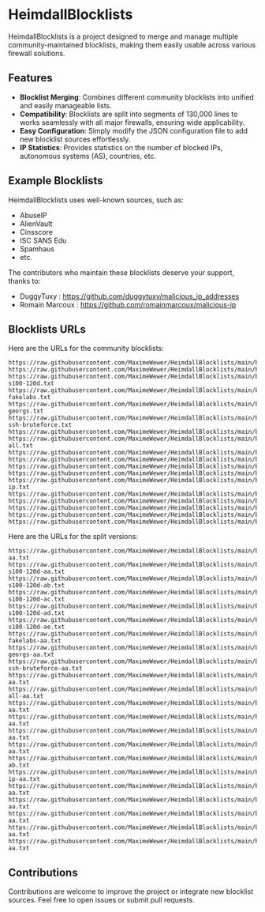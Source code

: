 # HeimdallBlocklists

HeimdallBlocklists is a project designed to merge and manage multiple community-maintained blocklists, making them easily usable across various firewall solutions.

## Features

- **Blocklist Merging**: Combines different community blocklists into unified and easily manageable lists.
- **Compatibility**: Blocklists are split into segments of 130,000 lines to works seamlessly with all major firewalls, ensuring wide applicability.
- **Easy Configuration**: Simply modify the JSON configuration file to add new blocklist sources effortlessly.
- **IP Statistics**: Provides statistics on the number of blocked IPs, autonomous systems (AS), countries, etc.

## Example Blocklists

HeimdallBlocklists uses well-known sources, such as:

- AbuseIP
- AlienVault
- Cinsscore
- ISC SANS Edu
- Spamhaus
- etc.

The contributors who maintain these blocklists deserve your support, thanks to:

- DuggyTuxy : <https://github.com/duggytuxy/malicious_ip_addresses>
- Romain Marcoux : <https://github.com/romainmarcoux/malicious-ip>

## Blocklists URLs

Here are the URLs for the community blocklists:

```text
https://raw.githubusercontent.com/MaximeWewer/HeimdallBlocklists/main/blocklists/all_blocklists_merged.txt
https://raw.githubusercontent.com/MaximeWewer/HeimdallBlocklists/main/blocklists/duggytuxy_agressive_ips_dst_fr_be_blocklist.txt
https://raw.githubusercontent.com/MaximeWewer/HeimdallBlocklists/main/blocklists/romainmarcoux_abuseipdb-s100-120d.txt
https://raw.githubusercontent.com/MaximeWewer/HeimdallBlocklists/main/blocklists/romainmarcoux_alienvault-fakelabs.txt
https://raw.githubusercontent.com/MaximeWewer/HeimdallBlocklists/main/blocklists/romainmarcoux_alienvault-georgs.txt
https://raw.githubusercontent.com/MaximeWewer/HeimdallBlocklists/main/blocklists/romainmarcoux_alienvault-ssh-bruteforce.txt
https://raw.githubusercontent.com/MaximeWewer/HeimdallBlocklists/main/blocklists/romainmarcoux_binarydefense.com.txt
https://raw.githubusercontent.com/MaximeWewer/HeimdallBlocklists/main/blocklists/romainmarcoux_blocklist.de-all.txt
https://raw.githubusercontent.com/MaximeWewer/HeimdallBlocklists/main/blocklists/romainmarcoux_cinsscore.com.txt
https://raw.githubusercontent.com/MaximeWewer/HeimdallBlocklists/main/blocklists/romainmarcoux_emergingthreats.net.txt
https://raw.githubusercontent.com/MaximeWewer/HeimdallBlocklists/main/blocklists/romainmarcoux_greensnow.co.txt
https://raw.githubusercontent.com/MaximeWewer/HeimdallBlocklists/main/blocklists/romainmarcoux_isc.sans.edu.txt
https://raw.githubusercontent.com/MaximeWewer/HeimdallBlocklists/main/blocklists/romainmarcoux_malicious-ip.txt
https://raw.githubusercontent.com/MaximeWewer/HeimdallBlocklists/main/blocklists/romainmarcoux_projecthoneypot.org.txt
https://raw.githubusercontent.com/MaximeWewer/HeimdallBlocklists/main/blocklists/romainmarcoux_sekio.txt
https://raw.githubusercontent.com/MaximeWewer/HeimdallBlocklists/main/blocklists/romainmarcoux_snort.org.txt
https://raw.githubusercontent.com/MaximeWewer/HeimdallBlocklists/main/blocklists/romainmarcoux_stamparm.txt
https://raw.githubusercontent.com/MaximeWewer/HeimdallBlocklists/main/blocklists/spamhaus_drop.txt
```

Here are the URLs for the split versions:

```text
https://raw.githubusercontent.com/MaximeWewer/HeimdallBlocklists/main/blocklists_split/duggytuxy_agressive_ips_dst_fr_be_blocklist-aa.txt
https://raw.githubusercontent.com/MaximeWewer/HeimdallBlocklists/main/blocklists_split/romainmarcoux_abuseipdb-s100-120d-aa.txt
https://raw.githubusercontent.com/MaximeWewer/HeimdallBlocklists/main/blocklists_split/romainmarcoux_abuseipdb-s100-120d-ab.txt
https://raw.githubusercontent.com/MaximeWewer/HeimdallBlocklists/main/blocklists_split/romainmarcoux_abuseipdb-s100-120d-ac.txt
https://raw.githubusercontent.com/MaximeWewer/HeimdallBlocklists/main/blocklists_split/romainmarcoux_abuseipdb-s100-120d-ad.txt
https://raw.githubusercontent.com/MaximeWewer/HeimdallBlocklists/main/blocklists_split/romainmarcoux_abuseipdb-s100-120d-ae.txt
https://raw.githubusercontent.com/MaximeWewer/HeimdallBlocklists/main/blocklists_split/romainmarcoux_alienvault-fakelabs-aa.txt
https://raw.githubusercontent.com/MaximeWewer/HeimdallBlocklists/main/blocklists_split/romainmarcoux_alienvault-georgs-aa.txt
https://raw.githubusercontent.com/MaximeWewer/HeimdallBlocklists/main/blocklists_split/romainmarcoux_alienvault-ssh-bruteforce-aa.txt
https://raw.githubusercontent.com/MaximeWewer/HeimdallBlocklists/main/blocklists_split/romainmarcoux_binarydefense.com-aa.txt
https://raw.githubusercontent.com/MaximeWewer/HeimdallBlocklists/main/blocklists_split/romainmarcoux_blocklist.de-all-aa.txt
https://raw.githubusercontent.com/MaximeWewer/HeimdallBlocklists/main/blocklists_split/romainmarcoux_cinsscore.com-aa.txt
https://raw.githubusercontent.com/MaximeWewer/HeimdallBlocklists/main/blocklists_split/romainmarcoux_emergingthreats.net-aa.txt
https://raw.githubusercontent.com/MaximeWewer/HeimdallBlocklists/main/blocklists_split/romainmarcoux_greensnow.co-aa.txt
https://raw.githubusercontent.com/MaximeWewer/HeimdallBlocklists/main/blocklists_split/romainmarcoux_isc.sans.edu-aa.txt
https://raw.githubusercontent.com/MaximeWewer/HeimdallBlocklists/main/blocklists_split/romainmarcoux_isc.sans.edu-ab.txt
https://raw.githubusercontent.com/MaximeWewer/HeimdallBlocklists/main/blocklists_split/romainmarcoux_malicious-ip-aa.txt
https://raw.githubusercontent.com/MaximeWewer/HeimdallBlocklists/main/blocklists_split/romainmarcoux_projecthoneypot.org-aa.txt
https://raw.githubusercontent.com/MaximeWewer/HeimdallBlocklists/main/blocklists_split/romainmarcoux_sekio-aa.txt
https://raw.githubusercontent.com/MaximeWewer/HeimdallBlocklists/main/blocklists_split/romainmarcoux_snort.org-aa.txt
https://raw.githubusercontent.com/MaximeWewer/HeimdallBlocklists/main/blocklists_split/romainmarcoux_stamparm-aa.txt
https://raw.githubusercontent.com/MaximeWewer/HeimdallBlocklists/main/blocklists_split/spamhaus_drop-aa.txt
```

## Contributions

Contributions are welcome  to improve the project or integrate new blocklist sources. Feel free to open issues or submit pull requests.
